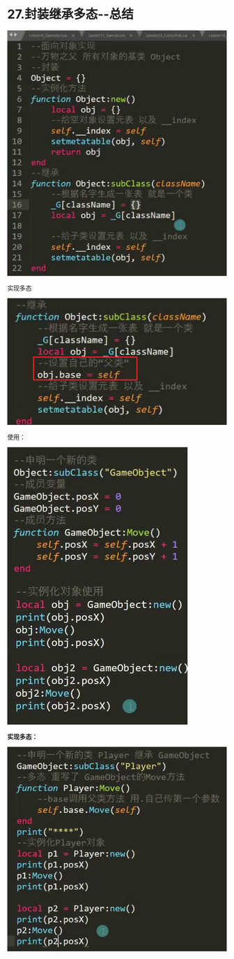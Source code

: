 # 27.封装继承多态--总结

![5197647953535e8965d609472375000b.png](image/5197647953535e8965d609472375000b.png)

实现多态

![7187df7b8bd0d7f6dc5e68f0572d8662.png](image/7187df7b8bd0d7f6dc5e68f0572d8662.png)

使用：

**![9f88be43e950bebb808eb90e6933df83.png](image/9f88be43e950bebb808eb90e6933df83.png)**

**实现多态：**

**![abcc12aa04561a7f03c2ab6e676f92ca.png](image/abcc12aa04561a7f03c2ab6e676f92ca.png)**
